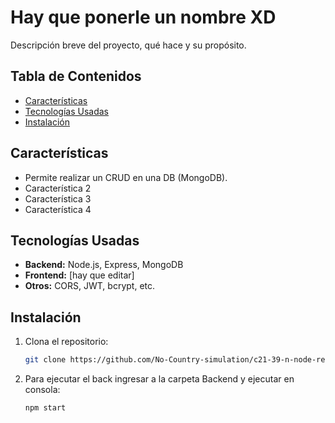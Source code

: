 # Hay que ponerle un nombre XD

Descripción breve del proyecto, qué hace y su propósito.

## Tabla de Contenidos

- [Características](#características)
- [Tecnologías Usadas](#tecnologías-usadas)
- [Instalación](#instalación)

## Características

- Permite realizar un CRUD en una DB (MongoDB).
- Característica 2
- Característica 3
- Característica 4

## Tecnologías Usadas

- **Backend:** Node.js, Express, MongoDB
- **Frontend:** [hay que editar]
- **Otros:** CORS, JWT, bcrypt, etc.

## Instalación

1. Clona el repositorio:

   ```bash
   git clone https://github.com/No-Country-simulation/c21-39-n-node-react.git
2. Para ejecutar el back ingresar a la carpeta Backend y ejecutar en consola:
   ```bash
   npm start
